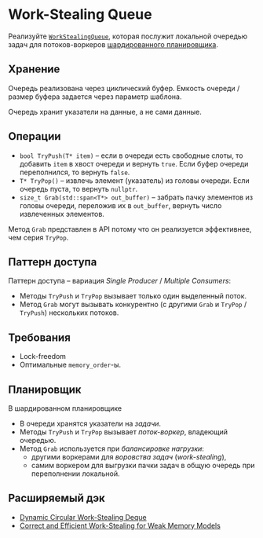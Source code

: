 # Work-Stealing Queue

Реализуйте [`WorkStealingQueue`](work_stealing_queue.hpp), которая послужит локальной очередью задач для потоков-воркеров [шардированного планировщика](/tasks/tasks/scheduler).

## Хранение

Очередь реализована через циклический буфер. Емкость очереди / размер буфера задается через параметр шаблона.

Очередь хранит указатели на данные, а не сами данные.

## Операции

- `bool TryPush(T* item)` – если в очереди есть свободные слоты, то добавить `item` в хвост очереди и вернуть `true`. Если буфер очереди переполнился, то вернуть `false`.
- `T* TryPop()` – извлечь элемент (указатель) из головы очереди. Если очередь пуста, то вернуть `nullptr`.
- `size_t Grab(std::span<T*> out_buffer)` – забрать пачку элементов из головы очереди, переложив их в `out_buffer`, вернуть число извлеченных элементов.

Метод `Grab` представлен в API потому что он реализуется эффективнее, чем серия `TryPop`.

## Паттерн доступа

Паттерн доступа – вариация _Single Producer_ / _Multiple Consumers_:
- Методы `TryPush` и `TryPop` вызывает только один выделенный поток.
- Метод `Grab` могут вызывать конкурентно (с другими `Grab` и `TryPop` / `TryPush`) нескольких потоков.

## Требования

- Lock-freedom
- Оптимальные `memory_order`-ы.

## Планировщик

В шардированном планировщике
- В очереди хранятся указатели на _задачи_.
- Методы `TryPush` и `TryPop` вызывает _поток-воркер_, владеющий очередью.
- Метод `Grab` используется при _балансировке нагрузки_:
  * другими воркерами для _воровства задач_ (_work-stealing_),
  * самим воркером для выгрузки пачки задач в общую очередь при переполнении локальной.

## Расширяемый дэк

- [Dynamic Circular Work-Stealing Deque](https://www.dre.vanderbilt.edu/~schmidt/PDF/work-stealing-dequeue.pdf)
- [Correct and Efficient Work-Stealing for Weak Memory Models](https://fzn.fr/readings/ppopp13.pdf)